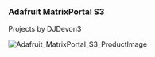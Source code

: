 ### Adafruit MatrixPortal S3

Projects by DJDevon3

![Adafruit_MatrixPortal_S3_ProductImage](https://github.com/DJDevon3/My_Circuit_Python_Projects/assets/49322231/8df09f28-dfc3-4ecb-a472-a2f9ce7947dc)

